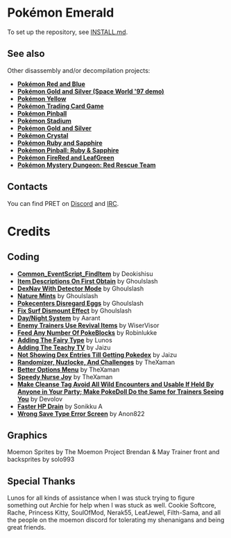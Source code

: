 # Pokémon Emerald

To set up the repository, see [INSTALL.md](INSTALL.md).

## See also

Other disassembly and/or decompilation projects:
* [**Pokémon Red and Blue**](https://github.com/pret/pokered)
* [**Pokémon Gold and Silver (Space World '97 demo)**](https://github.com/pret/pokegold-spaceworld)
* [**Pokémon Yellow**](https://github.com/pret/pokeyellow)
* [**Pokémon Trading Card Game**](https://github.com/pret/poketcg)
* [**Pokémon Pinball**](https://github.com/pret/pokepinball)
* [**Pokémon Stadium**](https://github.com/pret/pokestadium)
* [**Pokémon Gold and Silver**](https://github.com/pret/pokegold)
* [**Pokémon Crystal**](https://github.com/pret/pokecrystal)
* [**Pokémon Ruby and Sapphire**](https://github.com/pret/pokeruby)
* [**Pokémon Pinball: Ruby & Sapphire**](https://github.com/pret/pokepinballrs)
* [**Pokémon FireRed and LeafGreen**](https://github.com/pret/pokefirered)
* [**Pokémon Mystery Dungeon: Red Rescue Team**](https://github.com/pret/pmd-red)


## Contacts

You can find PRET on [Discord](https://discord.gg/d5dubZ3) and [IRC](https://web.libera.chat/?#pret).

# Credits

## Coding
* [**Common_EventScript_FindItem**](https://github.com/pret/pokeemerald/wiki/Set-Up-Item-Balls-on-a-Map-Without-Needing-New-Scripts) by Deokishisu
* [**Item Descriptions On First Obtain**](https://www.pokecommunity.com/showpost.php?p=10126502&postcount=46) by Ghoulslash
* [**DexNav With Detector Mode**](https://www.pokecommunity.com/showthread.php?t=440571) by Ghoulslash
* [**Nature Mints**](https://github.com/ghoulslash/pokeemerald/tree/nature_mints) by Ghoulslash
* [**Pokecenters Disregard Eggs**](https://github.com/pret/pokeemerald/wiki/Pokecenters-Disregard-Eggs) by Ghoulslash
* [**Fix Surf Dismount Effect**](https://github.com/pret/pokeemerald/wiki/Surfing-Dismount-Ground-Effects) by Ghoulslash
* [**Day/Night System**](https://github.com/aarant/pokeemerald/tree/lighting) by Aarant
* [**Enemy Trainers Use Revival Items**](https://www.pokecommunity.com/showthread.php?t=453908) by WiserVisor
* [**Feed Any Number Of PokeBlocks**](https://www.pokecommunity.com/showpost.php?p=10364627) by Robinlukke
* [**Adding The Fairy Type**](https://www.pokecommunity.com/showpost.php?p=10325868) by Lunos
* [**Adding The Teachy TV**](https://github.com/Jaizu/rhh-public/commit/30c515ff50d95ed6d190ae1dcc219e8598786973) by Jaizu
* [**Not Showing Dex Entries Till Getting Pokedex**](https://github.com/pret/pokeemerald/wiki/Not-showing-dex-entries-until-getting-the-Pokédex) by Jaizu
* [**Randomizer, Nuzlocke, And Challenges**](https://github.com/TheXaman/pokeemerald/tree/tx_randomizer_and_challenges) by TheXaman
* [**Better Options Menu**](https://github.com/TheXaman/pokeemerald/tree/tx_optionsPlus) by TheXaman
* [**Speedy Nurse Joy**](https://github.com/pret/pokeemerald/wiki/Speedy-Nurse-Joy) by TheXaman
* [**Make Cleanse Tag Avoid All Wild Encounters and Usable If Held By Anyone in Your Party; Make PokeDoll Do the Same for Trainers Seeing You**](https://github.com/pret/pokeemerald/wiki/Make-Cleanse-Tag-Avoid-All-Wild-Encounters-and-Usable-If-Held-By-Anyone-in-Your-Party;-Make-PokeDoll-Do-the-Same-for-Trainers-Seeing-You) by Devolov
* [**Faster HP Drain**](https://github.com/pret/pokeemerald/wiki/Faster-HP-Drain) by Sonikku A
* [**Wrong Save Type Error Screen**](https://www.pokecommunity.com/showpost.php?p=10449518) by Anon822




## Graphics
Moemon Sprites by The Moemon Project
Brendan & May Trainer front and backsprites by solo993

## Special Thanks

Lunos for all kinds of assistance when I was stuck trying to figure something out
Archie for help when I was stuck as well.
Cookie Softcore, Rache, Princess Kitty, SoulOfMod, Nerak55, LeafJewel, Filth-Sama, and all the people on the moemon discord for tolerating my shenanigans and being great friends.
